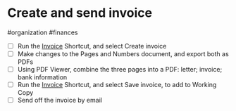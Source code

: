 # Create and send invoice

#organization #finances

- [ ] Run the [Invoice](shortcuts://run-shortcut?name=MSP%20invoice) Shortcut, and select Create invoice
- [ ] Make changes to the Pages and Numbers document, and export both as PDFs
- [ ] Using PDF Viewer, combine the three pages into a PDF: letter; invoice; bank information
- [ ] Run the [Invoice](shortcuts://run-shortcut?name=Invoice) Shortcut, and select Save invoice, to add to Working Copy
- [ ] Send off the invoice by email